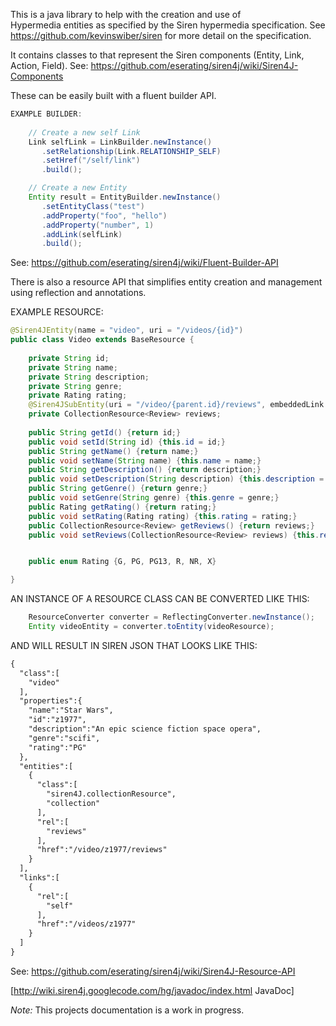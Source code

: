 

This is a java library to help with the creation and use of    
Hypermedia entities as specified by the Siren hypermedia specification. See https://github.com/kevinswiber/siren for more detail on the specification.

It contains classes to that represent the Siren components (Entity, Link, Action, Field).
See: https://github.com/eserating/siren4j/wiki/Siren4J-Components

These can be easily built with a fluent builder API.
```java
EXAMPLE BUILDER:
   
    // Create a new self Link
    Link selfLink = LinkBuilder.newInstance()
       .setRelationship(Link.RELATIONSHIP_SELF)
       .setHref("/self/link")
       .build();

    // Create a new Entity
    Entity result = EntityBuilder.newInstance()
       .setEntityClass("test")
       .addProperty("foo", "hello")
       .addProperty("number", 1)
       .addLink(selfLink)
       .build();
``` 

See: https://github.com/eserating/siren4j/wiki/Fluent-Builder-API

There is also a resource API that simplifies entity creation and management using reflection and annotations.


EXAMPLE RESOURCE:
```java
@Siren4JEntity(name = "video", uri = "/videos/{id}")
public class Video extends BaseResource {
    
    private String id;    
    private String name;
    private String description;
    private String genre;
    private Rating rating;
    @Siren4JSubEntity(uri = "/video/{parent.id}/reviews", embeddedLink = true)
    private CollectionResource<Review> reviews;
            
    public String getId() {return id;}
    public void setId(String id) {this.id = id;}
    public String getName() {return name;}
    public void setName(String name) {this.name = name;}
    public String getDescription() {return description;}
    public void setDescription(String description) {this.description = description;}
    public String getGenre() {return genre;}
    public void setGenre(String genre) {this.genre = genre;}
    public Rating getRating() {return rating;}
    public void setRating(Rating rating) {this.rating = rating;}
    public CollectionResource<Review> getReviews() {return reviews;}
    public void setReviews(CollectionResource<Review> reviews) {this.reviews = reviews;}


    public enum Rating {G, PG, PG13, R, NR, X}

}
```
AN INSTANCE OF A RESOURCE CLASS CAN BE CONVERTED LIKE THIS:    
```java      
    ResourceConverter converter = ReflectingConverter.newInstance();
    Entity videoEntity = converter.toEntity(videoResource);
```

AND WILL RESULT IN SIREN JSON THAT LOOKS LIKE THIS:
```xml
{
  "class":[
    "video"
  ],
  "properties":{
    "name":"Star Wars",
    "id":"z1977",
    "description":"An epic science fiction space opera",
    "genre":"scifi",
    "rating":"PG"
  },
  "entities":[
    {
      "class":[
        "siren4J.collectionResource",
        "collection"
      ],
      "rel":[
        "reviews"
      ],
      "href":"/video/z1977/reviews"
    }
  ],
  "links":[
    {
      "rel":[
        "self"
      ],
      "href":"/videos/z1977"
    }
  ]
}
```    


See: https://github.com/eserating/siren4j/wiki/Siren4J-Resource-API

[http://wiki.siren4j.googlecode.com/hg/javadoc/index.html JavaDoc]

*Note:* This projects documentation is a work in progress.
